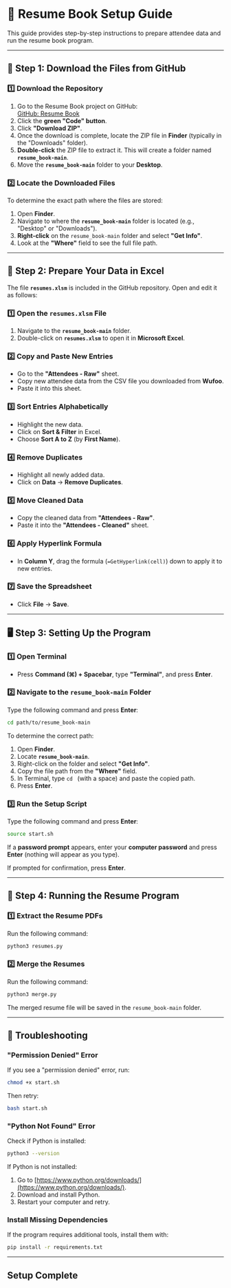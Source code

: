 # 📘 Resume Book Setup Guide

This guide provides step-by-step instructions to prepare attendee data and run the resume book program.

---

## 📝 **Step 1: Download the Files from GitHub**

### 1️⃣ Download the Repository

1. Go to the Resume Book project on GitHub:  
   [GitHub: Resume Book](https://github.com/LukeAndreesen/resume_book)
2. Click the **green "Code" button**.
3. Click **"Download ZIP"**.
4. Once the download is complete, locate the ZIP file in **Finder** (typically in the "Downloads" folder).
5. **Double-click** the ZIP file to extract it. This will create a folder named **`resume_book-main`**.
6. Move the **`resume_book-main`** folder to your **Desktop**.

### 2️⃣ Locate the Downloaded Files

To determine the exact path where the files are stored:

1. Open **Finder**.
2. Navigate to where the **`resume_book-main`** folder is located (e.g., "Desktop" or "Downloads").
3. **Right-click** on the `resume_book-main` folder and select **"Get Info"**.
4. Look at the **"Where"** field to see the full file path.

---

## 📝 **Step 2: Prepare Your Data in Excel**

The file **`resumes.xlsm`** is included in the GitHub repository. Open and edit it as follows:

### 1️⃣ Open the `resumes.xlsm` File

1. Navigate to the **`resume_book-main`** folder.
2. Double-click on **`resumes.xlsm`** to open it in **Microsoft Excel**.

### 2️⃣ Copy and Paste New Entries

- Go to the **"Attendees - Raw"** sheet.
- Copy new attendee data from the CSV file you downloaded from **Wufoo**.
- Paste it into this sheet.

### 3️⃣ Sort Entries Alphabetically

- Highlight the new data.
- Click on **Sort & Filter** in Excel.
- Choose **Sort A to Z** (by **First Name**).

### 4️⃣ Remove Duplicates

- Highlight all newly added data.
- Click on **Data** → **Remove Duplicates**.

### 5️⃣ Move Cleaned Data

- Copy the cleaned data from **"Attendees - Raw"**.
- Paste it into the **"Attendees - Cleaned"** sheet.

### 6️⃣ Apply Hyperlink Formula

- In **Column Y**, drag the formula (`=GetHyperlink(cell)`) down to apply it to new entries.

### 7️⃣ Save the Spreadsheet

- Click **File** → **Save**.

---

## 🖥️ **Step 3: Setting Up the Program**

### 1️⃣ Open Terminal

- Press **Command (⌘) + Spacebar**, type **"Terminal"**, and press **Enter**.

### 2️⃣ Navigate to the `resume_book-main` Folder

Type the following command and press **Enter**:

```sh
cd path/to/resume_book-main
```

To determine the correct path:

1. Open **Finder**.
2. Locate **`resume_book-main`**.
3. Right-click on the folder and select **"Get Info"**.
4. Copy the file path from the **"Where"** field.
5. In Terminal, type `cd ` (with a space) and paste the copied path.
6. Press **Enter**.

### 3️⃣ Run the Setup Script

Type the following command and press **Enter**:

```sh
source start.sh
```

If a **password prompt** appears, enter your **computer password** and press **Enter** (nothing will appear as you type).

If prompted for confirmation, press **Enter**.

---

## 📂 **Step 4: Running the Resume Program**

### 1️⃣ Extract the Resume PDFs

Run the following command:

```sh
python3 resumes.py
```

### 2️⃣ Merge the Resumes

Run the following command:

```sh
python3 merge.py
```

The merged resume file will be saved in the `resume_book-main` folder.

---

## 🔧 **Troubleshooting**

### "Permission Denied" Error

If you see a "permission denied" error, run:

```sh
chmod +x start.sh
```

Then retry:

```sh
bash start.sh
```

### "Python Not Found" Error

Check if Python is installed:

```sh
python3 --version
```

If Python is not installed:

1. Go to [https://www.python.org/downloads/](https://www.python.org/downloads/).
2. Download and install Python.
3. Restart your computer and retry.

### Install Missing Dependencies

If the program requires additional tools, install them with:

```sh
pip install -r requirements.txt
```

---

## **Setup Complete**
